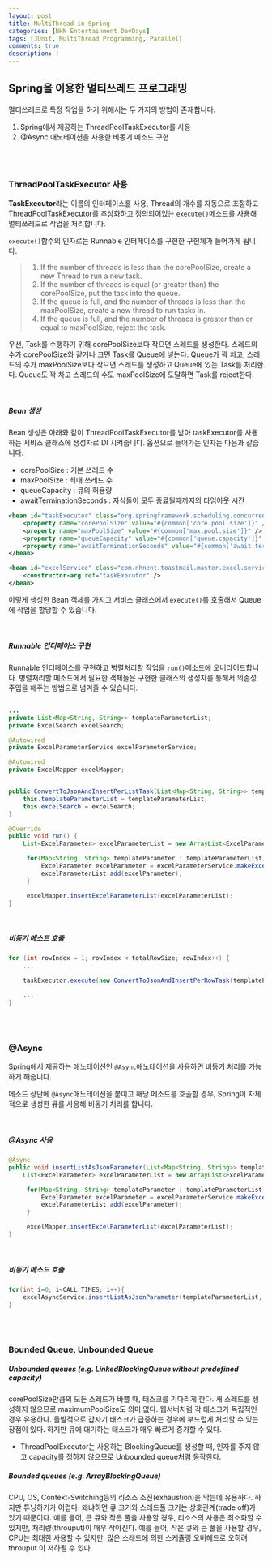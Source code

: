 ```yaml
---
layout: post
title: MultiThread in Spring
categories: [NHN Entertainment DevDays]
tags: [JUnit, MultiThread Programming, Parallel]
comments: true
description: !
---
```


## Spring을 이용한 멀티쓰레드 프로그래밍 ##

멀티쓰레드로 특정 작업을 하기 위해서는 두 가지의 방법이 존재합니다.

1. Spring에서 제공하는 ThreadPoolTaskExecutor를 사용
2. @Async 애노테이션을 사용한 비동기 메소드 구현

<br><br>

### ThreadPoolTaskExecutor 사용 ###

**TaskExecutor**라는 이름의 인터페이스를 사용, Thread의 개수를 자동으로 조절하고 ThreadPoolTaskExecutor를 추상화하고 정의되어있는 `execute()`메소드를 사용해 멀티쓰레드로 작업을 처리합니다. 

`execute()`함수의 인자로는 Runnable 인터페이스를 구현한 구현체가 들어가게 됩니다.

> 1. If the number of threads is less than the corePoolSize, create a new Thread to run a new task.
> 2. If the number of threads is equal (or greater than) the corePoolSize, put the task into the queue.
> 3. If the queue is full, and the number of threads is less than the maxPoolSize, create a new thread to run tasks in.
> 4. If the queue is full, and the number of threads is greater than or equal to maxPoolSize, reject the task.

우선, Task를 수행하기 위해 corePoolSize보다 작으면 스레드를 생성한다. 스레드의 수가 corePoolSize와 같거나 크면 Task를 Queue에 넣는다. Queue가 꽉 차고, 스레드의 수가 maxPoolSize보다 작으면 스레드를 생성하고 Queue에 있는 Task를 처리한다. Queue도 꽉 차고 스레드의 수도 maxPoolSize에 도달하면 Task를 reject한다.

<br>

##### Bean 생성 #####

Bean 생성은 아래와 같이 ThreadPoolTaskExecutor를 받아 taskExecutor를 사용하는 서비스 클래스에 생성자로 DI 시켜줍니다. 옵션으로 들어가는 인자는 다음과 같습니다.

- corePoolSize : 기본 쓰레드 수
- maxPoolSize : 최대 쓰레드 수
- queueCapacity : 큐의 허용량
- awaitTerminationSeconds : 자식들이 모두 종료될때까지의 타임아웃 시간

```xml
<bean id="taskExecutor" class="org.springframework.scheduling.concurrent.ThreadPoolTaskExecutor">
    <property name="corePoolSize" value="#{common['core.pool.size']}" />
    <property name="maxPoolSize" value="#{common['max.pool.size']}" />
    <property name="queueCapacity" value="#{common['queue.capacity']}" />
    <property name="awaitTerminationSeconds" value="#{common['await.termination.seconds']}" />
</bean>

<bean id="excelService" class="com.nhnent.toastmail.master.excel.service.ExcelServiceImpl">
	<constructor-arg ref="taskExecutor" />
</bean>
```

이렇게 생성한 Bean 객체를 가지고 서비스 클래스에서 `execute()`를 호출해서 Queue에 작업을 할당할 수 있습니다.

<br>

##### Runnable 인터페이스 구현 #####

Runnable 인터페이스를 구현하고 병렬처리할 작업을 `run()`메소드에 오버라이드합니다. 병렬처리할 메소드에서 필요한 객체들은 구현한 클래스의 생성자를 통해서 의존성 주입을 해주는 방법으로 넘겨줄 수 있습니다.

```java

...
private List<Map<String, String>> templateParameterList;
private ExcelSearch excelSearch;

@Autowired
private ExcelParameterService excelParameterService;

@Autowired
private ExcelMapper excelMapper;


public ConvertToJsonAndInsertPerListTask(List<Map<String, String>> templateParameterList, ExcelSearch excelSearch) {
    this.templateParameterList = templateParameterList;
    this.excelSearch = excelSearch;
}

@Override
public void run() {
    List<ExcelParameter> excelParameterList = new ArrayList<ExcelParameter>();

     for(Map<String, String> templateParameter : templateParameterList) {
         ExcelParameter excelParameter = excelParameterService.makeExcelParameter(templateParameter, excelSearch);
         excelParameterList.add(excelParameter);
     }

     excelMapper.insertExcelParameterList(excelParameterList);
}
```

<br>

##### 비동기 메소드 호출 #####

```java
for (int rowIndex = 1; rowIndex < totalRowSize; rowIndex++) {
    ...

    taskExecutor.execute(new ConvertToJsonAndInsertPerRowTask(templateParameter, excelSearch));

    ...
}	
```
<br><br>

### @Async ###

Spring에서 제공하는 애노테이션인 `@Async`애노테이션을 사용하면 비동기 처리를 가능하게 해줍니다. 

메소드 상단에 `@Async`애노테이션을 붙이고 해당 메소드를 호출할 경우, Spring이 자체적으로 생성한 큐를 사용해 비동기 처리를 합니다.

<br>

##### @Async 사용 #####

```java
@Async
public void insertListAsJsonParameter(List<Map<String, String>> templateParameterList, ExcelSearch excelSearch) {
    List<ExcelParameter> excelParameterList = new ArrayList<ExcelParameter>();

     for(Map<String, String> templateParameter : templateParameterList) {
         ExcelParameter excelParameter = excelParameterService.makeExcelParameter(templateParameter, excelSearch);
         excelParameterList.add(excelParameter);
     }

     excelMapper.insertExcelParameterList(excelParameterList);
}
```

<br>

##### 비동기 메소드 호출 #####

```java
for(int i=0; i<CALL_TIMES; i++){
    excelAsyncService.insertListAsJsonParameter(templateParameterList, excelSearch); 
}
```

<br><br>

### Bounded Queue, Unbounded Queue

##### Unbounded queues (e.g. LinkedBlockingQueue without predefined capacity)

corePoolSize만큼의 모든 스레드가 바쁠 때, 태스크를 기다리게 한다.
새 스레드를 생성하지 않으므로 maximumPoolSize도 의미 없다.
웹서버처럼 각 태스크가 독립적인 경우 유용하다.
돌발적으로 갑자기 태스크가 급증하는 경우에 부드럽게 처리할 수 있는 장점이 있다.
하지만 큐에 대기하는 태스크가 매우 빠르게 증가할 수 있다.
* ThreadPoolExecutor는 사용하는 BlockingQueue를 생성할 때, 인자를 주지 않고 capacity를 정하지 않으므로 Unbounded queue처럼 동작한다.

##### Bounded queues (e.g. ArrayBlockingQueue)

CPU, OS, Context-Switching등의 리소스 소진(exhaustion)을 막는데 유용하다.
하지만 튜닝하기가 어렵다. 왜냐하면 큐 크기와 스레드풀 크기는 상호관계(trade off)가 있기 때문이다.
예를 들어, 큰 큐와 작은 풀을 사용할 경우, 리소스의 사용은 최소화할 수 있지만, 처리량(throuput)이 매우 작아진다.
예를 들어, 작은 큐와 큰 풀을 사용할 경우, CPU는 최대한 사용할 수 있지만, 많은 스레드에 의한 스케쥴링 오버헤드로 오히려 throuput 이 저하될 수 있다.
